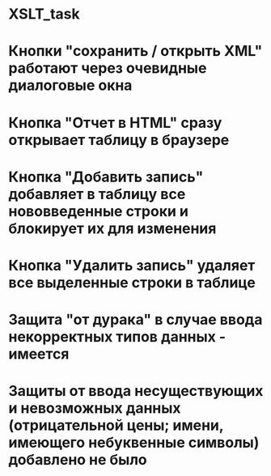 # XSLT_task

# Кнопки "сохранить / открыть XML" работают через очевидные диалоговые окна
# Кнопка "Отчет в HTML" сразу открывает таблицу в браузере
# Кнопка "Добавить запись" добавляет в таблицу все нововведенные строки и блокирует их для изменения
# Кнопка "Удалить запись" удаляет все выделенные строки в таблице

# Защита "от дурака" в случае ввода некорректных типов данных - имеется
# Защиты от ввода несуществующих и невозможных данных (отрицательной цены; имени, имеющего небуквенные символы) добавлено не было
